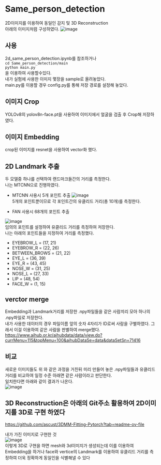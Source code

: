 # Same_person_detection
2D이미지를 이용하여 동일인 감지 및 3D Reconstruction  
아래의 이미지처럼 구성하였다.
![image](https://github.com/cmsk6405/Same_person_detection/assets/97841700/08408265-d8c4-4d54-9104-bd2f174110a7)


## 사용
2d_same_person_detection.ipynb를 참조하거나  
    `cd Same_person_detection/main`  
    `python main.py`  
을 이용하여 사용할수있다.  
내가 실험에 사용한 이미지 몇장을 sample로 올려놓았다.  
main.py를 이용할 경우 config.py를 통해 저장 경로를 설정해 놓았다.

## 이미지 Crop
YOLOv8의 yolov8n-face.pt을 사용하여 이미지에서 얼굴을 검출 후 Crop해 저장하였다.  

## 이미지 Embedding
crop된 이미지를 resnet을 사용하여 vector화 했다.  

## 2D Landmark 추출
두 모델중 하나를 선택하여 랜드마크들간의 거리를 측정한다.  
나는 MTCNN으로 진행하였다.  
+ MTCNN 사용시 5개 포인트 추출
![image](https://github.com/cmsk6405/Same_person_detection/assets/97841700/87aed66e-9ab1-4219-a341-9db5a9085a8d)  
5개의 포인트뿐이므로 각 포인트간의 유클리드 거리(총 10개)를 측정한다.  

+ FAN 사용시 68개의 포인트 추출
  
![image](https://github.com/cmsk6405/Same_person_detection/assets/97841700/68f6a597-4ff0-48b4-ba25-db19e9e8cc00)  
임의의 포인트를 설정하여 유클리드 거리를 측정하여 저장한다.  
나는 아래의 포인트들을 지정하여 거리를 측정했다.  
  + EYEBROW_L = (17, 21)  
  + EYEBROW_R = (22, 26)  
  + BETWEEN_BROWS = (21, 22)  
  + EYE_L = (36, 39)  
  + EYE_R = (43, 45)  
  + NOSE_W = (31, 25)  
  + NOSE_L = (27, 33)  
  + LIP = (48, 54)  
  + FACE_W = (1, 15)  
  

## verctor merge
Embedding과 Landmark거리를 저장한 .npy파일들을 같은 사람끼리 모아 하나의 .npy파일로 저장한다.  
내가 사용한 데이터의 경우 파일이름 앞의 숫자 4자리가 ID로써 사람을 구별하였다. 그래서 이걸 이용하여 같은 사람을 판별하여 merge했다.  
https://www.aihub.or.kr/aihubdata/data/view.do?currMenu=115&topMenu=100&aihubDataSe=data&dataSetSn=71416  

## 비교
새로운 이미지들도 위 와 같은 과정을 거친뒤 미리 만들어 놓은 .npy파일들과 유클리드 거리를 비교하여 일정 수준 아래면 같은 사람이라고 판단한다.  
일치한다면 아래와 같이 결과가 나온다.  
![image](https://github.com/cmsk6405/Same_person_detection/assets/97841700/43df56a1-506e-42f0-9e3e-fc7d2101bab4)  

## 3D Reconstruction은 아래의 Git주소 활용하여 2D이미지를 3D로 구현 하였다
https://github.com/ascust/3DMM-Fitting-Pytorch?tab=readme-ov-file

내가 가진 이미지로 구현한 것  
![image](https://github.com/cmsk6405/Same_person_detection/assets/97841700/af5a37bb-801c-43fe-9d65-d5dbeb5780c7)  
이렇게 3D로 구현을 하면 mesh와 3d이미지가 생성되는데 이를 이용하여 Embedding을 하거나 face와 vertice의 Landmark를 이용하여 유클리드 거리를 측정하여 더욱 정확하게 동일인을 식별해낼 수 있다

